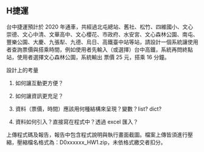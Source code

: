 ## H捷運

台中捷運預計於 2020 年通車，共經過北屯總站、舊社、松竹、四維國小、文心崇德、文心中清、文華高中、文心櫻花、市政府、水安宮、文心森林公園、南屯、豐樂公園、大慶、九張犁、九德、烏日、高鐵臺中站等站，請設計一個系統讓使用者查詢票價與搭乘時間，例如使用者先輸入（或選擇）台中高鐵，系統再問終點站，使用者選擇文心森林公園，系統輸出 票價 25 元，搭乘 16 分鐘。

設計上的考量

1. 如何讓互動更方便？

2. 如何讓資訊更充足？

3. 資料（票價，時間）應該用何種結構來呈現？變數？list? dict?

4. 資料如何引入？直接寫在程式中？透過 excel 匯入？


上傳程式碼及報告，報告中包含程式說明與執行畫面截圖。檔案上傳皆須進行壓縮，壓縮檔名格式為：D0xxxxxx_HW1.zip，未依格式繳交者扣分。

